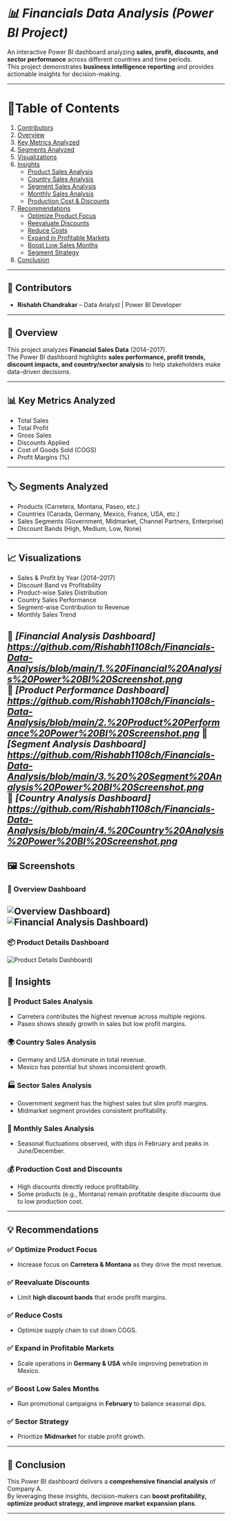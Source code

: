 # ***📊 Financials Data Analysis (Power BI Project)***

An interactive Power BI dashboard analyzing **sales, profit, discounts, and sector performance** across different countries and time periods.  
This project demonstrates **business intelligence reporting** and provides actionable insights for decision-making.  

---

# 📑Table of Contents
1. [Contributors](#-contributors)  
2. [Overview](#-overview)  
3. [Key Metrics Analyzed](#-key-metrics-analyzed)  
4. [Segments Analyzed](#-segments-analyzed)  
5. [Visualizations](#-visualizations)  
6. [Insights](#-insights)  
   - [Product Sales Analysis](#-product-sales-analysis)  
   - [Country Sales Analysis](#-country-sales-analysis)  
   - [Segment Sales Analysis](#-sector-sales-analysis)  
   - [Monthly Sales Analysis](#-monthly-sales-analysis)  
   - [Production Cost & Discounts](#-production-cost-and-discounts)  
7. [Recommendations](#-recommendations)  
   - [Optimize Product Focus](#-optimize-product-focus)  
   - [Reevaluate Discounts](#-reevaluate-discounts)  
   - [Reduce Costs](#-reduce-costs)  
   - [Expand in Profitable Markets](#-expand-in-profitable-markets)  
   - [Boost Low Sales Months](#-boost-low-sales-months)  
   - [Segment Strategy](#-sector-strategy)  
8. [Conclusion](#-conclusion)  

---

## 👥 Contributors
- **Rishabh Chandrakar** – Data Analyst | Power BI Developer  

---

## 📌 Overview
This project analyzes **Financial Sales Data** (2014–2017).  
The Power BI dashboard highlights **sales performance, profit trends, discount impacts, and country/sector analysis** to help stakeholders make data-driven decisions.  

---

## 📊 Key Metrics Analyzed
- Total Sales  
- Total Profit  
- Gross Sales  
- Discounts Applied  
- Cost of Goods Sold (COGS)  
- Profit Margins (%)  

---

## 🏷️ Segments Analyzed
- Products (Carretera, Montana, Paseo, etc.)  
- Countries (Canada, Germany, Mexico, France, USA, etc.)  
- Sales Segments (Government, Midmarket, Channel Partners, Enterprise)  
- Discount Bands (High, Medium, Low, None)  

---

## 📈 Visualizations
- Sales & Profit by Year (2014–2017)  
- Discount Band vs Profitability  
- Product-wise Sales Distribution  
- Country Sales Performance  
- Segment-wise Contribution to Revenue  
- Monthly Sales Trend  

📸 *[Financial Analysis Dashboard] https://github.com/Rishabh1108ch/Financials-Data-Analysis/blob/main/1.%20Financial%20Analysis%20Power%20BI%20Screenshot.png*  
📸 *[Product Performance Dashboard] https://github.com/Rishabh1108ch/Financials-Data-Analysis/blob/main/2.%20Product%20Performance%20Power%20BI%20Screenshot.png* 
📸 *[Segment Analysis Dashboard] https://github.com/Rishabh1108ch/Financials-Data-Analysis/blob/main/3.%20%20Segment%20Analysis%20Power%20BI%20Screenshot.png*  
📸 *[Country Analysis Dashboard] https://github.com/Rishabh1108ch/Financials-Data-Analysis/blob/main/4.%20Country%20Analysis%20Power%20BI%20Screenshot.png*  
---

## 🖼️ Screenshots

### 🧭 Overview Dashboard

![Overview Dashboard](https://github.com/Rishabh1108ch/-Sales-and-Marketing-Analysis/blob/main/1.%20Power%20BI%20Screenshot%20%20Overview%20Page.png))
![Financial Analysis Dashboard](https://github.com/Rishabh1108ch/Financials-Data-Analysis/blob/main/1.%20Financial%20Analysis%20Power%20BI%20Screenshot.png))
---

### 📦 Product Details Dashboard

![Product Details Dashboard](https://github.com/Rishabh1108ch/-Sales-and-Marketing-Analysis/blob/main/2.%20Power%20BI%20Screenshot%20Product%20Details.png))

## 🔎 Insights

### 🛒 Product Sales Analysis
- Carretera contributes the highest revenue across multiple regions.  
- Paseo shows steady growth in sales but low profit margins.  

### 🌍 Country Sales Analysis
- Germany and USA dominate in total revenue.  
- Mexico has potential but shows inconsistent growth.  

### 🏭 Sector Sales Analysis
- Government segment has the highest sales but slim profit margins.  
- Midmarket segment provides consistent profitability.  

### 📆 Monthly Sales Analysis
- Seasonal fluctuations observed, with dips in February and peaks in June/December.  

### 💰 Production Cost and Discounts
- High discounts directly reduce profitability.  
- Some products (e.g., Montana) remain profitable despite discounts due to low production cost.  

---

## 💡 Recommendations

### ✅ Optimize Product Focus
- Increase focus on **Carretera & Montana** as they drive the most revenue.  

### ✅ Reevaluate Discounts
- Limit **high discount bands** that erode profit margins.  

### ✅ Reduce Costs
- Optimize supply chain to cut down COGS.  

### ✅ Expand in Profitable Markets
- Scale operations in **Germany & USA** while improving penetration in Mexico.  

### ✅ Boost Low Sales Months
- Run promotional campaigns in **February** to balance seasonal dips.  

### ✅ Sector Strategy
- Prioritize **Midmarket** for stable profit growth.  

---

## 🏁 Conclusion
This Power BI dashboard delivers a **comprehensive financial analysis** of Company A.  
By leveraging these insights, decision-makers can **boost profitability, optimize product strategy, and improve market expansion plans**.  

---
